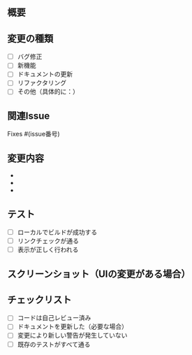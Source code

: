 ## 概要
<!-- このPRで何を変更したか簡潔に説明してください -->

## 変更の種類
<!-- 該当するものにチェックを入れてください -->
- [ ] バグ修正
- [ ] 新機能
- [ ] ドキュメントの更新
- [ ] リファクタリング
- [ ] その他（具体的に：）

## 関連Issue
<!-- 関連するIssueがあれば記載してください -->
Fixes #(issue番号)

## 変更内容
<!-- 主な変更点を箇条書きで記載してください -->
- 
- 
- 

## テスト
<!-- どのようにテストしたか記載してください -->
- [ ] ローカルでビルドが成功する
- [ ] リンクチェックが通る
- [ ] 表示が正しく行われる

## スクリーンショット（UIの変更がある場合）
<!-- 変更前後のスクリーンショットを貼ってください -->

## チェックリスト
- [ ] コードは自己レビュー済み
- [ ] ドキュメントを更新した（必要な場合）
- [ ] 変更により新しい警告が発生していない
- [ ] 既存のテストがすべて通る